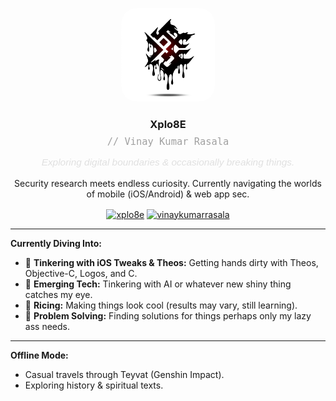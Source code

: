 <p align="center">
  <img src="xplo8e.jpeg" alt="Xplo8E Logo/Profile Pic" width="150" style="border-radius: 25px;"/> 
  </p>

<h3 align="center">Xplo8E</h3>
<p align="center" style="font-family: 'Share Tech Mono', monospace; color: #a0a0a0; font-size: 1.1em; margin-top: -0.5em; line-height: 1.2;">
  // Vinay Kumar Rasala 
  </p>
<p align="center" style="margin-top: 1em; font-family: 'Poppins', sans-serif; font-size: 1.1em; color: #e0e0e0;"> 
  <i>Exploring digital boundaries & occasionally breaking things.</i>
</p>

<p align="center">
  Security research meets endless curiosity. Currently navigating the worlds of mobile (iOS/Android) & web app sec.
</p>

<p align="center">
<a href="https://x.com/xplo8e" target="blank"><img align="center" src="https://raw.githubusercontent.com/rahuldkjain/github-profile-readme-generator/master/src/images/icons/Social/twitter.svg" alt="xplo8e" height="30" width="40" /></a>
<a href="https://www.linkedin.com/in/vinaykumarrasala" target="blank"><img align="center" src="https://raw.githubusercontent.com/rahuldkjain/github-profile-readme-generator/master/src/images/icons/Social/linked-in-alt.svg" alt="vinaykumarrasala" height="30" width="40" /></a>
</p>

---

**Currently Diving Into:**

* <g-emoji class="g-emoji" alias="iphone" fallback-src="https://github.githubassets.com/images/icons/emoji/unicode/1f4f1.png">📱</g-emoji> **Tinkering with iOS Tweaks & Theos:** Getting hands dirty with Theos, Objective-C, Logos, and C.
* <g-emoji class="g-emoji" alias="brain" fallback-src="https://github.githubassets.com/images/icons/emoji/unicode/1f9e0.png">🧠</g-emoji> **Emerging Tech:** Tinkering with AI or whatever new shiny thing catches my eye.
* <g-emoji class="g-emoji" alias="rice_scene" fallback-src="https://github.githubassets.com/images/icons/emoji/unicode/1f391.png">🍚</g-emoji> **Ricing:** Making things look cool (results may vary, still learning).
* <g-emoji class="g-emoji" alias="wrench" fallback-src="https://github.githubassets.com/images/icons/emoji/unicode/1f527.png">🔧</g-emoji> **Problem Solving:** Finding solutions for things perhaps only my lazy ass needs.

---

**Offline Mode:**

* Casual travels through Teyvat (Genshin Impact).
* Exploring history & spiritual texts.

